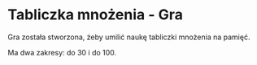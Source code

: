 # Tabliczka mnożenia - Gra

Gra została stworzona, żeby umilić naukę tabliczki mnożenia na pamięć.

Ma dwa zakresy: do 30 i do 100.